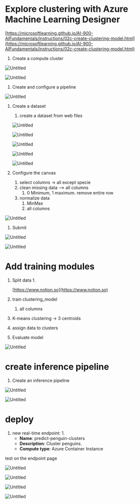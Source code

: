 # Explore clustering with Azure Machine Learning Designer

[https://microsoftlearning.github.io/AI-900-AIFundamentals/instructions/02c-create-clustering-model.html](https://microsoftlearning.github.io/AI-900-AIFundamentals/instructions/02c-create-clustering-model.html)

1. Create a compute cluster

![Untitled](Explore%20clustering%20with%20Azure%20Machine%20Learning%20Des%200c3eb400a67749a685a5a46ca9e1aa1d/Untitled.png)

![Untitled](Explore%20clustering%20with%20Azure%20Machine%20Learning%20Des%200c3eb400a67749a685a5a46ca9e1aa1d/Untitled%201.png)

1. Create and configure a pipeline 

![Untitled](Explore%20clustering%20with%20Azure%20Machine%20Learning%20Des%200c3eb400a67749a685a5a46ca9e1aa1d/Untitled%202.png)

1. Create a dataset 
    1. create a dataset from web files 
    
    ![Untitled](Explore%20clustering%20with%20Azure%20Machine%20Learning%20Des%200c3eb400a67749a685a5a46ca9e1aa1d/Untitled%203.png)
    
    ![Untitled](Explore%20clustering%20with%20Azure%20Machine%20Learning%20Des%200c3eb400a67749a685a5a46ca9e1aa1d/Untitled%204.png)
    
    ![Untitled](Explore%20clustering%20with%20Azure%20Machine%20Learning%20Des%200c3eb400a67749a685a5a46ca9e1aa1d/Untitled%205.png)
    
    ![Untitled](Explore%20clustering%20with%20Azure%20Machine%20Learning%20Des%200c3eb400a67749a685a5a46ca9e1aa1d/Untitled%206.png)
    
    ![Untitled](Explore%20clustering%20with%20Azure%20Machine%20Learning%20Des%200c3eb400a67749a685a5a46ca9e1aa1d/Untitled%207.png)
    
2. Configure the canvas
    1. select columns → all except specie
    2. clean missing data —> all columns 
        1. 0 Minimum, 1 maximum. remove entire row 
    3. normalize data 
        1. MinMax
        2. all columns 

![Untitled](Explore%20clustering%20with%20Azure%20Machine%20Learning%20Des%200c3eb400a67749a685a5a46ca9e1aa1d/Untitled%208.png)

1. Submit

![Untitled](Explore%20clustering%20with%20Azure%20Machine%20Learning%20Des%200c3eb400a67749a685a5a46ca9e1aa1d/Untitled%209.png)

![Untitled](Explore%20clustering%20with%20Azure%20Machine%20Learning%20Des%200c3eb400a67749a685a5a46ca9e1aa1d/Untitled%2010.png)

# Add training modules

1. Split data
    1. 
    
    [https://www.notion.so](https://www.notion.so)
    
2. train clustering_model 
    1. all columns
3. K-means clustering → 3 centroids
4. assign data to clusters
5. Evaluate model

![Untitled](Explore%20clustering%20with%20Azure%20Machine%20Learning%20Des%200c3eb400a67749a685a5a46ca9e1aa1d/Untitled%2011.png)

# create inference pipeline

1. Create an inference pipeline 

![Untitled](Explore%20clustering%20with%20Azure%20Machine%20Learning%20Des%200c3eb400a67749a685a5a46ca9e1aa1d/Untitled%2012.png)

![Untitled](Explore%20clustering%20with%20Azure%20Machine%20Learning%20Des%200c3eb400a67749a685a5a46ca9e1aa1d/Untitled%2013.png)

# deploy

1. new real-time endpoint:
    1. 
    - **Name**: predict-penguin-clusters
    - **Description**: Cluster penguins.
    - **Compute type**: Azure Container Instance

test on the endpoint page

![Untitled](Explore%20clustering%20with%20Azure%20Machine%20Learning%20Des%200c3eb400a67749a685a5a46ca9e1aa1d/Untitled%2014.png)

![Untitled](Explore%20clustering%20with%20Azure%20Machine%20Learning%20Des%200c3eb400a67749a685a5a46ca9e1aa1d/Untitled%2015.png)

![Untitled](Explore%20clustering%20with%20Azure%20Machine%20Learning%20Des%200c3eb400a67749a685a5a46ca9e1aa1d/Untitled%2016.png)

![Untitled](Explore%20clustering%20with%20Azure%20Machine%20Learning%20Des%200c3eb400a67749a685a5a46ca9e1aa1d/Untitled%2017.png)